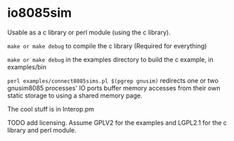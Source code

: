 # io8085sim

Usable as a c library or perl module (using the c library).

`make or make debug` to compile the c library (Required for everything)

`make or make debug` in the examples directory to build the c example, in examples/bin

`perl examples/connect8085sims.pl $(pgrep gnusim)` redirects one or two gnusim8085 processes' IO ports buffer memory accesses from their own static storage to using a shared memory page.

The cool stuff is in Interop.pm

TODO add licensing. Assume GPLV2 for the examples and LGPL2.1 for the c library and perl module.


